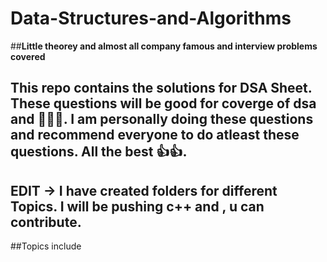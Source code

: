 # Data-Structures-and-Algorithms
##**Little theorey and almost all company famous and interview problems covered**
##  This repo contains the  solutions for DSA Sheet. These questions will be good for coverge of dsa and  👩‍💻👨. I am personally doing these questions and recommend everyone to do atleast these questions. All the best 👍👍.

## EDIT ->  I have created folders for different Topics. I will be pushing  c++ and , u can contribute.
##Topics include
